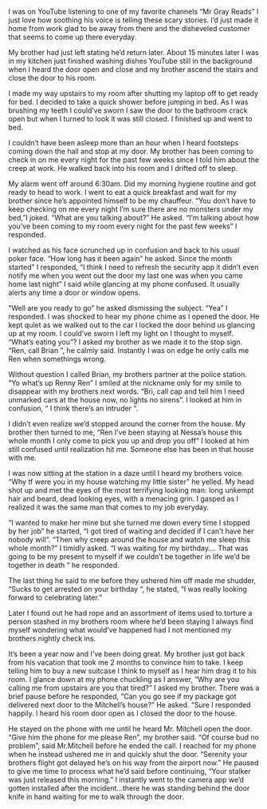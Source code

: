 I was on YouTube listening to one of my favorite channels “Mr Gray Reads” I just love how soothing his voice is telling these scary stories. I’d just made it home from work glad to be away from there and the disheveled customer that seems to come up there everyday.

My brother had just left stating he’d return later. About 15 minutes later I was in my kitchen just finished washing dishes YouTube still in the background when I heard the door open and close and my brother ascend the stairs and close the door to his room.

I made my way upstairs to my room after shutting my laptop off to get ready for bed. I decided to take a quick shower before jumping in bed. As I was brushing my teeth I could’ve sworn I saw the door to the bathroom crack open but when I turned to look it was still closed. I finished up and went to bed.

I couldn’t have been asleep more than an hour when I heard footsteps coming down the hall and stop at my door.  My brother has been coming to check in on me every night for the past few weeks since I told him about the creep at work. He walked back into his room and I drifted off to sleep.

My alarm went off around 6:30am. Did my morning hygiene routine and got ready to head to work. I went to eat a quick breakfast and wait for my brother since he’s appointed himself to be my chauffeur. “You don’t have to keep checking on me every night I’m sure there are no monsters under my bed,”I joked. “What are you talking about?” He asked. “I’m talking about how you’ve been coming to my room every night for the past few weeks” I responded.

I watched as his face scrunched up in confusion and back to his usual poker face. “How long has it been again” he asked. Since the month started” I responded, “I think I need to refresh the security app it didn’t even notify me when you went out the door my last one was when you came home last night” I said while glancing at my phone confused. It usually alerts any time a door or window opens.

“Well are you ready to go” he asked dismissing the subject. “Yea” I responded. I was shocked to hear my phone chime as I opened the door. He kept quiet as we walked out to the car I locked the door behind us glancing up at my room. I could’ve sworn I left my light on I thought to myself. “What’s eating you”? I asked my brother as we made it to the stop sign. “Ren, call Brian ”, he calmly said. Instantly I was on edge he only calls me Ren when somethings wrong. 

Without question I called Brian, my brothers  partner at the police station. “Yo what’s up Renny Ren” I smiled at the nickname only for my smile to disappear with my brothers next words. “Bri, call cap and tell him I need unmarked cars at the house now, no lights no sirens”. I looked at him in confusion, “ I think there’s an intruder “. 

I didn’t even realize we’d stopped around the corner from the house. My brother then turned to me, “Ren I’ve been staying at Nessa’s house this whole month I only come to pick you up and drop you off” I looked at him still confused until realization hit me. Someone else has been in that house with me.

I was now sitting at the station in a daze until I heard my brothers voice. “Why tf were you in my house watching my little sister” he yelled. My head shot up and met the eyes of the most terrifying looking man: long unkempt hair and beard, dead looking eyes, with a menacing grin. I gasped as I realized it was the same man that comes to my job everyday.

“I wanted to make her mine but she turned me down every time I stopped by her job” he started, “I got tired of waiting and decided if I can’t have her nobody will”.
“Then why creep around the house and watch me sleep this whole month?” I timidly asked. “I was waiting for my birthday…. That was going to be my present to myself if we couldn’t be together in life we’d be together in death “ he responded.

The last thing he said to me before they ushered him off made me shudder, “Sucks to get arrested on your birthday “, he stated, “I was really looking forward to celebrating later.”

Later I found out he had rope and an assortment of items used to torture a person stashed in my brothers room where he’d been staying I always find myself wondering what would’ve happened had I not mentioned my brothers nightly check ins. 

It’s been a year now and I’ve been doing great. My brother just got back from his vacation that took me 2 months to convince him to take. I keep telling him to buy a new suitcase I think to myself as I hear him drag it to his room. I glance down at my phone chuckling as I answer, “Why are you calling me from upstairs are you that tired?” I asked my brother. There was a brief pause before he responded, “Can you go see if my package got delivered next door to the Mitchell’s house?” He asked. “Sure I responded happily. I heard his room door open as I closed the door to the house. 

He stayed on the phone with me until he heard Mr. Mitchell open the door. “Give him the phone for me please Ren”, my brother said. “Of course bud no problem”, said Mr.Mitchell before he ended the call. I reached for my phone when he instead ushered me in and quickly shut the door. “Serenity your brothers flight got delayed he’s on his way from the airport now.” He paused to give me time to process what he’d said before continuing, “Your stalker was just released this morning.” I instantly went to the camera app we’d gotten installed after the incident…there he was standing behind the door knife in hand waiting for me to walk through the door.